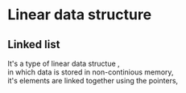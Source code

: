 # Linear data structure
## Linked list 
It's a type of linear data structue ,<br>
in which data is stored in non-continious memory,<br>
it's elements are linked together using the pointers,<br>
